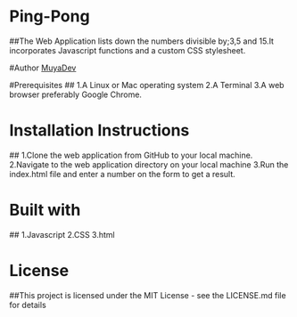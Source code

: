 # Ping-Pong

\##The Web Application lists down the numbers divisible by;3,5 and 15.It incorporates Javascript functions and a custom CSS stylesheet.

\#Author
[MuyaDev](https://muyadev.github.io/Ping-Pong/)

\#Prerequisites
\## 1.A Linux or Mac operating system
2.A Terminal
3.A web browser preferably Google Chrome.

# Installation Instructions

\## 1.Clone the web application from GitHub to your local machine.
2.Navigate to the web application directory on your local machine
3.Run the index.html file and enter a number on the form to get a result.

# Built with

\## 1.Javascript
2.CSS
3.html

# License

\##This project is licensed under the MIT License - see the LICENSE.md file for details
